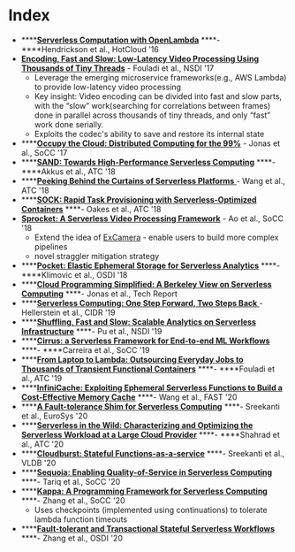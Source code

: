 # Index

* \*\*\*\*[**Serverless Computation with OpenLambda**](https://www.usenix.org/conference/hotcloud16/workshop-program/presentation/hendrickson) ****- ****Hendrickson et al., HotCloud '16
* [**Encoding, Fast and Slow: Low-Latency Video Processing Using Thousands of Tiny Threads**](https://www.usenix.org/system/files/conference/nsdi17/nsdi17-fouladi.pdf) - Fouladi et al., NSDI '17
  * Leverage the emerging microservice frameworks\(e.g., AWS Lambda\) to provide low-latency video processing
  * Key insight: Video encoding can be divided into fast and slow parts, with the “slow” work\(searching for correlations between frames\) done in parallel across thousands of tiny threads, and only “fast” work done serially.
  * Exploits the codec's ability to save and restore its internal state
* \*\*\*\*[**Occupy the Cloud: Distributed Computing for the 99%**](https://shivaram.org/publications/pywren-socc17.pdf) - Jonas et al., SoCC '17
* \*\*\*\*[**SAND: Towards High-Performance Serverless Computing**](https://www.usenix.org/conference/atc18/presentation/akkus) ****- ****Akkus et al., ATC '18
* \*\*\*\*[**Peeking Behind the Curtains of Serverless Platforms** ](https://www.usenix.org/conference/atc18/presentation/wang-liang)- Wang et al., ATC '18
* \*\*\*\*[**SOCK: Rapid Task Provisioning with Serverless-Optimized Containers**](https://www.usenix.org/conference/atc18/presentation/oakes) ****- Oakes et al., ATC '18
* [**Sprocket: A Serverless Video Processing Framework**](http://cseweb.ucsd.edu/~gmporter/papers/socc18-sprocket.pdf) - Ao et al., SoCC '18
  * Extend the idea of [ExCamera](https://www.usenix.org/system/files/conference/nsdi17/nsdi17-fouladi.pdf) - enable users to build more complex pipelines
  * novel straggler mitigation strategy 
* \*\*\*\*[**Pocket: Elastic Ephemeral Storage for Serverless Analytics**](https://www.usenix.org/conference/osdi18/presentation/klimovic) ****- ****Klimovic et al., OSDI '18
* \*\*\*\*[**Cloud Programming Simplified: A Berkeley View on Serverless Computing**](https://www2.eecs.berkeley.edu/Pubs/TechRpts/2019/EECS-2019-3.pdf) ****- Jonas et al., Tech Report 
* \*\*\*\*[**Serverless Computing: One Step Forward, Two Steps Back** ](http://cidrdb.org/cidr2019/papers/p119-hellerstein-cidr19.pdf)- Hellerstein et al., CIDR '19
* \*\*\*\*[**Shuffling, Fast and Slow: Scalable Analytics on Serverless Infrastructure**](https://www.usenix.org/conference/nsdi19/presentation/pu) ****- Pu et al., NSDI '19
* \*\*\*\*[**Cirrus: a Serverless Framework for End-to-end ML Workflows**](https://dl.acm.org/doi/10.1145/3357223.3362711) ****- ****Carreira et al., SoCC '19
* \*\*\*\*[**From Laptop to Lambda: Outsourcing Everyday Jobs to Thousands of Transient Functional Containers**](https://www.usenix.org/conference/atc19/presentation/fouladi) ****- ****Fouladi et al., ATC '19
* \*\*\*\*[**InfiniCache: Exploiting Ephemeral Serverless Functions to Build a Cost-Effective Memory Cache**](https://www.usenix.org/conference/fast20/presentation/wang-ao) ****- Wang et al., FAST '20
* \*\*\*\*[**A Fault-tolerance Shim for Serverless Computing**](https://dl.acm.org/doi/10.1145/3342195.3387535) ****- Sreekanti et al., EuroSys '20
* \*\*\*\*[**Serverless in the Wild: Characterizing and Optimizing the Serverless Workload at a Large Cloud Provider**](https://www.usenix.org/conference/atc20/presentation/shahrad) ****- ****Shahrad et al., ATC '20
* \*\*\*\*[**Cloudburst: Stateful Functions-as-a-service**](https://dl.acm.org/doi/abs/10.14778/3407790.3407836) ****- Sreekanti et al., VLDB '20 
* \*\*\*\*[**Sequoia: Enabling Quality-of-Service in Serverless Computing**](https://dl.acm.org/doi/10.1145/3419111.3421306) ****- Tariq et al., SoCC '20
* \*\*\*\*[**Kappa: A Programming Framework for Serverless Computing**](https://dl.acm.org/doi/10.1145/3419111.3421277) ****- Zhang et al., SoCC '20
  * Uses checkpoints \(implemented using continuations\) to tolerate lambda function timeouts
* \*\*\*\*[**Fault-tolerant and Transactional Stateful Serverless Workflows**](https://www.usenix.org/conference/osdi20/presentation/zhang-haoran) ****- Zhang et al., OSDI '20

